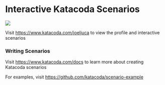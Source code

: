 # Interactive Katacoda Scenarios

[![](http://shields.katacoda.com/katacoda/joeljuca/count.svg)](https://www.katacoda.com/joeljuca "Get your profile on Katacoda.com")

Visit https://www.katacoda.com/joeljuca to view the profile and interactive scenarios

### Writing Scenarios
Visit https://www.katacoda.com/docs to learn more about creating Katacoda scenarios

For examples, visit https://github.com/katacoda/scenario-example
